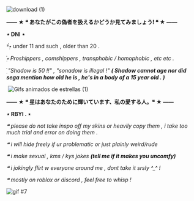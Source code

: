 ![download (1)](https://github.com/DxclawxdFel1ne/DxclawxdFel1ne/assets/165260659/322acd98-c1cb-47d9-99ab-db6d7061bd41)

**—— ★ ❝ あなたがこの偽者を扱えるかどうか見てみましょう! ❝ ★ ——**

󠁕󠁕󠁕󠁕󠁕󠁕󠁕󠁕󠁕󠁕**⋆ DNI ⋆**

*๋࣭⭑ under 11 and such , older than 20 .

*๋࣭⭑ Proshippers ,  comshippers , transphobic / homophobic , etc etc .*

*๋࣭ "Shadow is 50 !!" , "sonadow is illegal !" ***( Shadow cannot age nor did sega mention how old he is , he's in a body of a 15 year old . )****
 
 󠁕󠁕󠁕󠁕
![Gifs animados de estrellas (1)](https://github.com/DxclawxdFel1ne/DxclawxdFel1ne/assets/165260659/58405d7e-fba1-47cf-8615-377d613e579f)

**—— ★ ❝ 星はあなたのために輝いています、私の愛する人。❝ ★ ——**

󠁕󠁕󠁕󠁕󠁕󠁕󠁕󠁕󠁕󠁕**⋆ RBYI . ⋆**

*❝ please do not take inspo off my skins or heavily copy them , i take too much trial and error on doing them .*

*❝ i will hide freely if ur problematic or just plainly weird/rude*

*❝ i make sexual , kms / kys jokes **(tell me if it makes you uncomfy)***

*❝ i jokingly flirt w everyone around me , dont take it srsly ^_^ !*

*❝ mostly on roblox or discord , feel free to whisp !*

![gif #7](https://github.com/DxclawxdFel1ne/DxclawxdFel1ne/assets/165260659/dd4018d9-8a29-49ef-96d8-b4c8d93f28f7)



